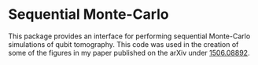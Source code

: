 Sequential Monte-Carlo
======================

This package provides an interface for performing sequential Monte-Carlo
simulations of qubit tomography. This code was used in the creation of some of
the figures in my paper published on the arXiv under [1506.08892][arxivid].

[arxivid]: http://arxiv.org/abs/1506.08892
